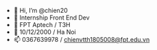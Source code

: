 - 👋 Hi, I’m @chien20
- 👀 Internship Front End Dev
- 🌱 FPT Aptech / T3H
- 💞️ 10/12/2000 / Ha Noi
- 📫 0367639978 / chienvtth1805008@fpt.edu.vn

